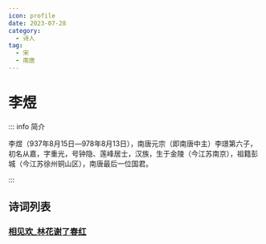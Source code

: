 ```yaml
---
icon: profile
date: 2023-07-28
category:
  - 诗人
tag:
  - 宋
  - 南唐
---
```


# 李煜

<!-- more -->


::: info  简介

李煜（937年8月15日―978年8月13日），南唐元宗（即南唐中主）李璟第六子，初名从嘉，字重光，号钟隐、莲峰居士，汉族，生于金陵（今江苏南京），祖籍彭城（今江苏徐州铜山区），南唐最后一位国君。

:::


## 诗词列表

### [相见欢_林花谢了春红](../诗词/相见欢_林花谢了春红.md)
